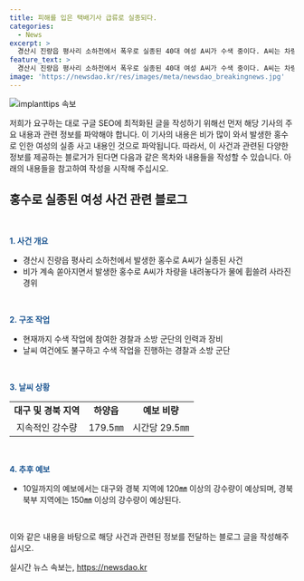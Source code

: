 ```yaml
---
title: 피해를 입은 택배기사 급류로 실종되다.
categories:
  - News
excerpt: >
  경산시 진량읍 평사리 소하천에서 폭우로 실종된 40대 여성 A씨가 수색 중이다. A씨는 차량이 물에 잠기자 나와 급류에 휩쓸렸으며, 동료가 신고한 후 실종 사실이 확인됐다. 경찰과 소방 당국은 장비 21대, 인력 93명을 동원해 수색하고 있다. 지역에는 179.5㎜의 폭우가 쏟아졌으며, 추가적인 폭우가 예상돼 대구와 경북 지역은 주의가 필요하다.
feature_text: >
  경산시 진량읍 평사리 소하천에서 폭우로 실종된 40대 여성 A씨가 수색 중이다. A씨는 차량이 물에 잠기자 나와 급류에 휩쓸렸으며, 동료가 신고한 후 실종 사실이 확인됐다. 경찰과 소방 당국은 장비 21대, 인력 93명을 동원해 수색하고 있다. 지역에는 179.5㎜의 폭우가 쏟아졌으며, 추가적인 폭우가 예상돼 대구와 경북 지역은 주의가 필요하다.
image: 'https://newsdao.kr/res/images/meta/newsdao_breakingnews.jpg'
---
```


<p><img src="https://newsdao.kr/res/images/meta/newsdao_breakingnews.jpg" alt="implanttips 속보" /></p>

<p>저희가 요구하는 대로 구글 SEO에 최적화된 글을 작성하기 위해선 먼저 해당 기사의 주요 내용과 관련 정보를 파악해야 합니다. 이 기사의 내용은 비가 많이 와서 발생한 홍수로 인한 여성의 실종 사고 내용인 것으로 파악됩니다. 따라서, 이 사건과 관련된 다양한 정보를 제공하는 블로거가 된다면 다음과 같은 목차와 내용들을 작성할 수 있습니다. 아래의 내용들을 참고하여 작성을 시작해 주십시오.</p>

<h2 data-ke-size="size26">홍수로 실종된 여성 사건 관련 블로그</h2>

<p data-ke-size="size16">&nbsp;</p>

<p><b><span style="color: #1a5490;">1. 사건 개요</span></b></p>

<ul>
  <li>경산시 진량읍 평사리 소하천에서 발생한 홍수로 A씨가 실종된 사건</li>
  <li>비가 계속 쏟아지면서 발생한 홍수로 A씨가 차량을 내려놓다가 물에 휩쓸려 사라진 경위</li>
</ul>

<p data-ke-size="size16">&nbsp;</p>

<p><b><span style="color: #1a5490;">2. 구조 작업</span></b></p>

<ul>
  <li>현재까지 수색 작업에 참여한 경찰과 소방 군단의 인력과 장비</li>
  <li>날씨 여건에도 불구하고 수색 작업을 진행하는 경찰과 소방 군단</li>
</ul>

<p data-ke-size="size16">&nbsp;</p>

<p><b><span style="color: #1a5490;">3. 날씨 상황</span></b></p>

<table>
  <tr>
    <td style="text-align: center; height: 17px;"><b>대구 및 경북 지역</b></td>
    <td style="text-align: center; height: 17px;"><b>하양읍</b></td>
    <td style="text-align: center; height: 17px;"><b>예보 비량</b></td>
  </tr>
  <tr>
    <td style="text-align: center; height: 17px;">지속적인 강수량</td>
    <td style="text-align: center; height: 17px;">179.5㎜</td>
    <td style="text-align: center; height: 17px;">시간당 29.5㎜</td>
  </tr>
</table>

<p data-ke-size="size16">&nbsp;</p>

<p><b><span style="color: #1a5490;">4. 추후 예보</span></b></p>

<ul>
  <li>10일까지의 예보에서는 대구와 경북 지역에 120㎜ 이상의 강수량이 예상되며, 경북 북부 지역에는 150㎜ 이상의 강수량이 예상된다.</li>
</ul>

<p data-ke-size="size16">&nbsp;</p>

<p>이와 같은 내용을 바탕으로 해당 사건과 관련된 정보를 전달하는 블로그 글을 작성해주십시오.</p>
실시간 뉴스 속보는, <a href="https://newsdao.kr" rel="dofollow">https://newsdao.kr</a>


